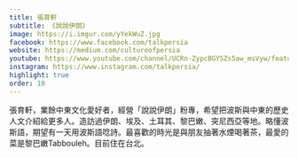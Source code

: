 ```yaml
---
title: 張育軒
subtitle: 《說說伊朗》
image: https://i.imgur.com/yYekWuZ.jpg
facebook: https://www.facebook.com/talkpersia
website: https://medium.com/cultureofpersia
youtube: https://www.youtube.com/channel/UCRn-ZypcBGYSZs5aw_msVyw/featured
instagram: https://www.instagram.com/talkpersia/
highlight: true
order: 10
---
```

張育軒，業餘中東文化愛好者，經營「說說伊朗」粉專，希望把波斯與中東的歷史人文介紹給更多人。造訪過伊朗、埃及、土耳其、黎巴嫩、突尼西亞等地。略懂波斯語，期望有一天用波斯語唸詩。最喜歡的時光是與朋友抽著水煙喝著茶，最愛的菜是黎巴嫩Tabbouleh。目前住在台北。